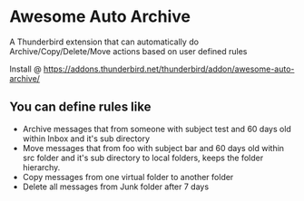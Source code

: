 # Awesome Auto Archive

A Thunderbird extension that can automatically do Archive/Copy/Delete/Move actions based on user defined rules

Install @ https://addons.thunderbird.net/thunderbird/addon/awesome-auto-archive/

## You can define rules like

*    Archive messages that from someone with subject test and 60 days old within Inbox and it's sub directory
*    Move messages that from foo with subject bar and 60 days old within src folder and it's sub directory to local folders, keeps the folder hierarchy.
*    Copy messages from one virtual folder to another folder
*    Delete all messages from Junk folder after 7 days

